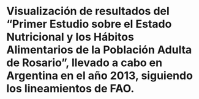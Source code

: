# Visualización de resultados del “Primer Estudio sobre el Estado Nutricional y los Hábitos Alimentarios de la Población Adulta de Rosario”, llevado a cabo en Argentina en el año 2013, siguiendo los lineamientos de FAO.
